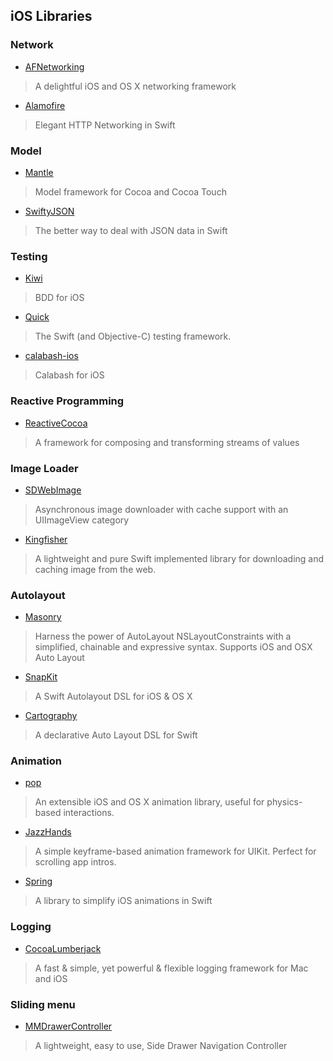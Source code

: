 ## iOS Libraries

### Network
* [AFNetworking](https://github.com/AFNetworking/AFNetworking)
> A delightful iOS and OS X networking framework

* [Alamofire](https://github.com/Alamofire/Alamofire)
> Elegant HTTP Networking in Swift

### Model
* [Mantle](https://github.com/Mantle/Mantle)
> Model framework for Cocoa and Cocoa Touch

* [SwiftyJSON](https://github.com/SwiftyJSON/SwiftyJSON)
> The better way to deal with JSON data in Swift

### Testing
* [Kiwi](https://github.com/kiwi-bdd/Kiwi)
> BDD for iOS

* [Quick](https://github.com/Quick/Quick)
> The Swift (and Objective-C) testing framework.

* [calabash-ios](https://github.com/calabash/calabash-ios)
> Calabash for iOS

### Reactive Programming
* [ReactiveCocoa](https://github.com/ReactiveCocoa/ReactiveCocoa)
> A framework for composing and transforming streams of values

### Image Loader
* [SDWebImage](https://github.com/rs/SDWebImage)
> Asynchronous image downloader with cache support with an UIImageView category

* [Kingfisher](https://github.com/onevcat/Kingfisher)
> A lightweight and pure Swift implemented library for downloading and caching image from the web.

### Autolayout
* [Masonry](https://github.com/SnapKit/Masonry)
> Harness the power of AutoLayout NSLayoutConstraints with a simplified, chainable and expressive syntax. Supports iOS and OSX Auto Layout

* [SnapKit](https://github.com/SnapKit/SnapKit)
> A Swift Autolayout DSL for iOS & OS X

* [Cartography](https://github.com/robb/Cartography)
> A declarative Auto Layout DSL for Swift

### Animation
* [pop](https://github.com/facebook/pop)
> An extensible iOS and OS X animation library, useful for physics-based interactions.

* [JazzHands](https://github.com/IFTTT/JazzHands)
> A simple keyframe-based animation framework for UIKit. Perfect for scrolling app intros.

* [Spring](https://github.com/MengTo/Spring)
> A library to simplify iOS animations in Swift

### Logging
* [CocoaLumberjack](https://github.com/CocoaLumberjack/CocoaLumberjack)
> A fast & simple, yet powerful & flexible logging framework for Mac and iOS

### Sliding menu
* [MMDrawerController](https://github.com/mutualmobile/MMDrawerController)
> A lightweight, easy to use, Side Drawer Navigation Controller
